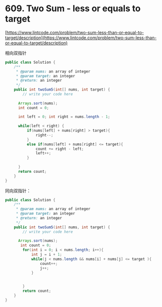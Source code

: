 # 609. Two Sum - less or equals to target

[https://www.lintcode.com/problem/two-sum-less-than-or-equal-to-target/description](https://www.lintcode.com/problem/two-sum-less-than-or-equal-to-target/description)  


相向双指针  


```java
public class Solution {
    /**
     * @param nums: an array of integer
     * @param target: an integer
     * @return: an integer
     */
    public int twoSum5(int[] nums, int target) {
        // write your code here
        
      Arrays.sort(nums);
      int count = 0;  
      
      int left = 0; int right = nums.length - 1;
      
      while(left < right) {
          if(nums[left] + nums[right] > target){
              right--;
          }
          else if(nums[left] + nums[right] <= target){
              count += right - left;
              left++;
          }
          
      }
      return count;
    }
}
```

同向双指针：

```java
public class Solution {
    /**
     * @param nums: an array of integer
     * @param target: an integer
     * @return: an integer
     */
    public int twoSum5(int[] nums, int target) {
        // write your code here
        
      Arrays.sort(nums);
       int count = 0;  
        for(int i = 0; i < nums.length; i++){
            int j = i + 1;
            while(j < nums.length && nums[i] + nums[j] <= target ){
                count++;
                j++;
            }
            
            
        }
        return count;
    }
}
```

